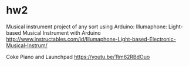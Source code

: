 # hw2


Musical instrument project of any sort using Arduino:
Illumaphone: Light-based Musical Instrument with Arduino
http://www.instructables.com/id/Illumaphone-Light-based-Electronic-Musical-Instrum/

Coke Piano and Launchpad
https://youtu.be/Ttm62RBdOuo
